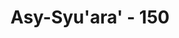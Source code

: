---
title: "Asy-Syu'ara' - 150"
no: 150
arabic_no: ١٥٠
ayah: فَاتَّقُوا اللّٰهَ وَاَطِيْعُوْنِ ۚ 
translation: "maka bertakwalah kepada Allah dan taatlah kepadaku;"
tafsir: "Dalam ayat ini dijelaskan bahwa Nabi Saleh tetap melaksanakan tugasnya sebagai rasul Allah. Dia menyeru kaumnya untuk bertakwa kepada Allah, dan mengikuti agama yang disampaikannya. Nabi Saleh juga mengajak mereka melakukan perbuatan-perbuatan yang diridai Allah dan bermanfaat bagi hidup mereka di dunia dan di akhirat, yaitu menyembah Allah yang telah memberikan berbagai nikmat itu kepada mereka. Nabi Saleh mengingatkan agar mereka tidak lagi menaati para pemimpin mereka yang selalu mengerjakan kejahatan, kemaksiatan, dan kerusakan di bumi ini."
---